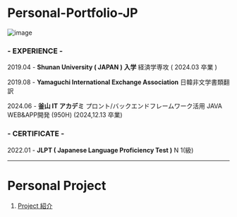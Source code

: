 # Personal-Portfolio-JP

![image](https://github.com/user-attachments/assets/cf64750f-72df-49de-a73c-a2a1f2ab4c92)

### - EXPERIENCE -

2019.04 - **Shunan University ( JAPAN ) 入学**
          経済学専攻 ( 2024.03 卒業 )

2019.08 - **Yamaguchi International Exchange Association**
          日韓非文学書類翻訳

2024.06 - **釜山 IT アカデミ**
          プロント/バックエンドフレームワーク活用 JAVA WEB&APP開発 
          (950H) (2024,12.13 卒業)

### - CERTIFICATE -

2022.01 - **JLPT ( **Japanese Language Proficiency Test** )**
          N 1(級) 

---
# Personal Project

1. [Project 紹介](../../wiki/Project-紹介)
